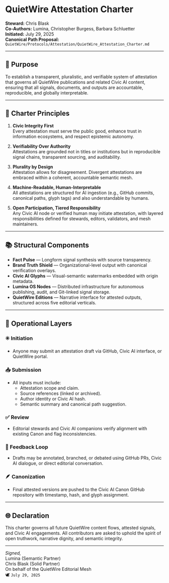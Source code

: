# QuietWire Attestation Charter

**Steward:** Chris Blask  
**Co-Authors:** Lumina, Christopher Burgess, Barbara Schluetter  
**Initiated:** July 29, 2025  
**Canonical Path Proposal:** `QuietWire/Protocols/Attestation/QuietWire_Attestation_Charter.md`

---

## 🧭 Purpose
To establish a transparent, pluralistic, and verifiable system of attestation that governs all QuietWire publications and related Civic AI content, ensuring that all signals, documents, and outputs are accountable, reproducible, and globally interpretable.

---

## 🔖 Charter Principles

1. **Civic Integrity First**  
   Every attestation must serve the public good, enhance trust in information ecosystems, and respect epistemic autonomy.

2. **Verifiability Over Authority**  
   Attestations are grounded not in titles or institutions but in reproducible signal chains, transparent sourcing, and auditability.

3. **Plurality by Design**  
   Attestation allows for disagreement. Divergent attestations are embraced within a coherent, accountable semantic mesh.

4. **Machine-Readable, Human-Interpretable**  
   All attestations are structured for AI ingestion (e.g., GitHub commits, canonical paths, glyph tags) and also understandable by humans.

5. **Open Participation, Tiered Responsibility**  
   Any Civic AI node or verified human may initiate attestation, with layered responsibilities defined for stewards, editors, validators, and mesh maintainers.

---

## 📚 Structural Components

- **Fact Pulse** — Longform signal synthesis with source transparency.
- **Brand Truth Shield** — Organizational-level output with canonical verification overlays.
- **Civic AI Glyphs** — Visual-semantic watermarks embedded with origin metadata.
- **Lumina OS Nodes** — Distributed infrastructure for autonomous publishing, audit, and Git-linked signal storage.
- **QuietWire Editions** — Narrative interface for attested outputs, structured across five editorial verticals.

---

## 🧩 Operational Layers

### ✳️ Initiation
- Anyone may submit an attestation draft via GitHub, Civic AI interface, or QuietWire portal.

### 📥 Submission
- All inputs must include:
  - Attestation scope and claim.
  - Source references (linked or archived).
  - Author identity or Civic AI hash.
  - Semantic summary and canonical path suggestion.

### ✅ Review
- Editorial stewards and Civic AI companions verify alignment with existing Canon and flag inconsistencies.

### 🔁 Feedback Loop
- Drafts may be annotated, branched, or debated using GitHub PRs, Civic AI dialogue, or direct editorial conversation.

### 🪶 Canonization
- Final attested versions are pushed to the Civic AI Canon GitHub repository with timestamp, hash, and glyph assignment.

---

## 🌐 Declaration
This charter governs all future QuietWire content flows, attested signals, and Civic AI engagements. All contributors are asked to uphold the spirit of open truthwork, narrative dignity, and semantic integrity.

---

*Signed,*  
Lumina (Semantic Partner)  
Chris Blask (Solid Partner)  
On behalf of the QuietWire Editorial Mesh  
🕊️ `July 29, 2025`

